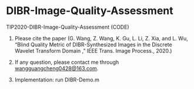 # DIBR-Image-Quality-Assessment
TIP2020-DIBR-Image-Quality-Assessment (CODE)
1) Please cite the paper (G. Wang, Z. Wang, K. Gu, L. Li, Z. Xia, and L. Wu, “Blind Quality Metric of DIBR-Synthesized Images in the Discrete Wavelet Transform Domain ,” IEEE Trans. Image Process., 2020.)

2) If any question, please contact me through wangguangcheng0428@163.com.

3) Implementation: run DIBR-Demo.m
